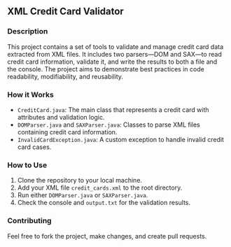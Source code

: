 ## XML Credit Card Validator

### Description
This project contains a set of tools to validate and manage credit card data extracted from XML files. It includes two parsers—DOM and SAX—to read credit card information, validate it, and write the results to both a file and the console. The project aims to demonstrate best practices in code readability, modifiability, and reusability.

### How it Works
- `CreditCard.java`: The main class that represents a credit card with attributes and validation logic.
- `DOMParser.java` and `SAXParser.java`: Classes to parse XML files containing credit card information.
- `InvalidCardException.java`: A custom exception to handle invalid credit card cases.

### How to Use
1. Clone the repository to your local machine.
2. Add your XML file `credit_cards.xml` to the root directory.
3. Run either `DOMParser.java` or `SAXParser.java`.
4. Check the console and `output.txt` for the validation results.

### Contributing
Feel free to fork the project, make changes, and create pull requests.
